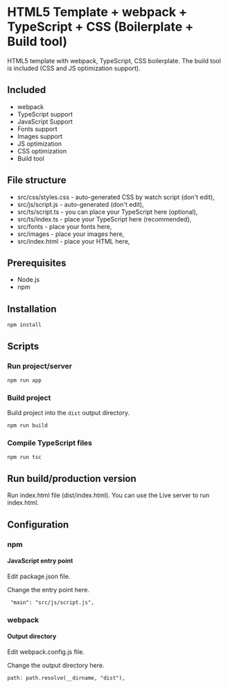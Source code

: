 # HTML5 Template + webpack + TypeScript + CSS (Boilerplate + Build tool)

HTML5 template with webpack, TypeScript, CSS boilerplate.
The build tool is included (CSS and JS optimization support).

## Included

- webpack
- TypeScript support
- JavaScript Support
- Fonts support
- Images support
- JS optimization
- CSS optimization
- Build tool  

## File structure

- src/css/styles.css - auto-generated CSS by watch script (don't edit),
- src/js/script.js - auto-generated (don't edit),
- src/ts/script.ts - you can place your TypeScript here (optional),
- src/ts/index.ts - place your TypeScript here (recommended),
- src/fonts - place your fonts here,
- src/images - place your images here,
- src/index.html - place your HTML here,

## Prerequisites

- Node.js
- npm

## Installation

```npm install```

## Scripts

### Run project/server

``` npm run app ```

### Build project

Build project into the ```dist``` output directory.

``` npm run build ```

### Compile TypeScript files

``` npm run tsc ```

## Run build/production version

Run index.html file (dist/index.html).
You can use the Live server to run index.html.

## Configuration

### npm 
#### JavaScript entry point

Edit package.json file.

Change the entry point here.

``` "main": "src/js/script.js",```

### webpack
#### Output directory

Edit webpack.config.js file.

Change the output directory here.

```path: path.resolve(__dirname, "dist"),```
